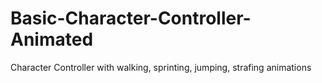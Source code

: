 # Basic-Character-Controller-Animated
Character Controller with walking, sprinting, jumping, strafing animations

